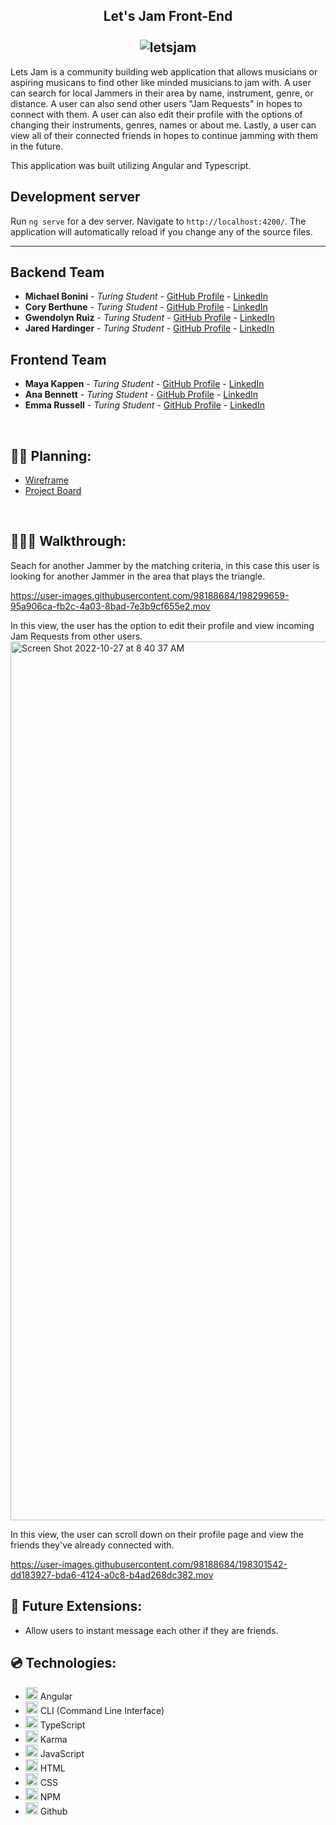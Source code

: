 <h2 align="center">
Let's Jam Front-End<br/><br/>
<img alt="letsjam"src ="https://user-images.githubusercontent.com/98188684/198292426-4e9072c7-8ebc-4f6a-a97d-a1cdec51fc4e.png"/><br/>
</h2>


Lets Jam is a community building web application that allows musicians or aspiring musicans to find other like minded musicians to jam with. A user can search for local Jammers in their area by name, instrument, genre, or distance. A user can also send other users "Jam Requests" in hopes to connect with them. A user can also edit their profile with the options of changing their instruments, genres, names or about me. Lastly, a user can view all of their connected friends in hopes to continue jamming with them in the future. 

This application was built utilizing Angular and Typescript. 


## Development server

Run `ng serve` for a dev server. Navigate to `http://localhost:4200/`. The application will automatically reload if you change any of the source files.

***

## Backend Team
  - **Michael Bonini** - *Turing Student* - [GitHub Profile](https://github.com/mkbonini) - [LinkedIn](https://www.linkedin.com/in/michael-bonini-187157131/)
  - **Cory Berthune** - *Turing Student* - [GitHub Profile](https://github.com/CoryBethune) - [LinkedIn](https://www.linkedin.com/in/cory-b-711b79178/)
  - **Gwendolyn Ruiz** - *Turing Student* - [GitHub Profile](https://github.com/gwen-marina) - [LinkedIn](https://www.linkedin.com/in/gwendolyn-ruiz-329064238/)
  - **Jared Hardinger** - *Turing Student* - [GitHub Profile](https://github.com/jaredhardinger) - [LinkedIn](https://www.linkedin.com/in/hardinger/)

  ## Frontend Team
  - **Maya Kappen** - *Turing Student* - [GitHub Profile](https://github.com/mayakappen) - [LinkedIn](https://www.linkedin.com/in/maya-kappen-64b97123b/)
  - **Ana Bennett** - *Turing Student* - [GitHub Profile](https://github.com/AnaBennett11) - [LinkedIn](https://www.linkedin.com/in/ana-bennett/)
  - **Emma Russell** - *Turing Student* - [GitHub Profile](https://github.com/nairnairnair) - [LinkedIn](https://www.linkedin.com/in/emma-mm-russell/)
  
  <br>
  
  ## ✍🏼 <b>Planning:</b>
- [Wireframe](https://excalidraw.com/#json=tWOc6oCRV3OkD5H9qR1vV,Wqm391-JLvpGO_epn4928g)<br>
- [Project Board](https://github.com/orgs/Let-s-Jam/projects/1)

<br>

## 🚶🏻‍♂️ <b>Walkthrough:</b>
Seach for another Jammer by the matching criteria, in this case this user is looking for another Jammer in the area that plays the triangle.</br>

https://user-images.githubusercontent.com/98188684/198299659-95a906ca-fb2c-4a03-8bad-7e3b9cf655e2.mov 


In this view, the user has the option to edit their profile and view incoming Jam Requests from other users. </br>
<img width="1406" alt="Screen Shot 2022-10-27 at 8 40 37 AM" src="https://user-images.githubusercontent.com/98188684/198300632-61b83c6e-7e66-47a4-b654-36975c63b476.png"> 

In this view, the user can scroll down on their profile page and view the friends they've already connected with.</br>

https://user-images.githubusercontent.com/98188684/198301542-dd183927-bda6-4124-a0c8-b4ad268dc382.mov

## 🔮 <b>Future Extensions:</b>
- Allow users to instant message each other if they are friends. 




## 💿 <b>Technologies:</b>
- <img alt="Angular" src="https://user-images.githubusercontent.com/98188684/198304079-b7e2b1d4-7237-4811-bee2-212e6f5c75c6.png" width="20px"/> Angular
- <img alt="CLI" src="https://user-images.githubusercontent.com/98188684/198305198-5fdfacea-a45a-48f9-8edd-7358913faf25.png" width="20px"/> CLI (Command Line Interface)
- <img alt="TypeScript" src="https://user-images.githubusercontent.com/25181517/117448384-f9e06d00-af3e-11eb-9e02-a05bead103cf.png" width ="20px"/> TypeScript
- <img alt="Karma" src="https://user-images.githubusercontent.com/98188684/198305797-868aef5d-6113-4623-a25f-2e9d9fe70aea.png" width="20px"/> Karma
- <img alt="javascript" src="https://user-images.githubusercontent.com/25181517/117447155-6a868a00-af3d-11eb-9cfe-245df15c9f3f.png" width="20px"/> JavaScript
- <img alt="HTML" src="https://user-images.githubusercontent.com/25181517/117447535-f00a3a00-af3d-11eb-89bf-45aaf56dbaf1.png" width="20px"/> HTML 
- <img alt="CSS" src="https://user-images.githubusercontent.com/25181517/117447663-0fa16280-af3e-11eb-8677-bcf8e4f8e298.png" width="20px"/> CSS
- <img alt="NPM" src="https://user-images.githubusercontent.com/25181517/121401671-49102800-c959-11eb-9f6f-74d49a5e1774.png" width="20px"/> NPM
- <img alt="Github" src="https://user-images.githubusercontent.com/25181517/117364276-fc4eb280-aebd-11eb-92ba-8a6ef74b7313.png" width="20px"/> Github

